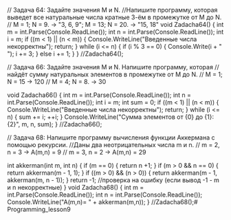 ﻿// Задача 64: Задайте значения M и N. 
//Напишите программу, которая выведет все натуральные числа кратные 3-ём в промежутке от M до N.
// M = 1; N = 9. -> "3, 6, 9"; M = 13; N = 20. -> "15, 18"
void Zadacha64()
    {
        int m = int.Parse(Console.ReadLine());
        int n = int.Parse(Console.ReadLine());
        int i = m;
        if ((m < 1) || (n < m))
        {
            Console.WriteLine("Введенные числа некорректны");
            return;
        }
        while (i <= n)
        {
            if (i % 3 == 0)
            {
                Console.Write(i + " ");
                i += 3;
            }
            else i += 1;
        }
    }
//Zadacha64();

// Задача 66: Задайте значения M и N. Напишите программу, которая 
//найдёт сумму натуральных элементов в промежутке от M до N.
// M = 1; N = 15 -> 120
// M = 4; N = 8. -> 30

void Zadacha66()
    {
        int m = int.Parse(Console.ReadLine());
        int n = int.Parse(Console.ReadLine());
        int i = m;
        int sum = 0;
        if ((m < 1) || (n < m))
        {
            Console.WriteLine("Введенные числа некорректны");
            return;
        }
        while (i <= n)
        {
            sum += i;
            ++i;
        }
        Console.WriteLine("Cумма элементов от {0} до {1}: {2}", m, n, sum);
    }
//Zadacha66();

// Задача 68: Напишите программу вычисления функции Аккермана с помощью рекурсии. 
//Даны два неотрицательных числа m и n.
// m = 2, n = 3 -> A(m,n) = 9
// m = 3, n = 2 -> A(m,n) = 29

int akkerman(int m, int n)
{
    if (m == 0)
    {
        return n +1;
    }
    if (m > 0 && n == 0)
    {
        return akkerman(m - 1, 1);
    }
    if ((m > 0) && (n > 0))
    {
        return akkerman(m - 1, akkerman(m, n - 1));
    }
    return -1; //проверка на ошибку (если вывод -1 - m и n некорректные)
}
void Zadacha68()
    {
        int m = int.Parse(Console.ReadLine());
        int n = int.Parse(Console.ReadLine());
        Console.WriteLine("A(m,n)= " + akkerman(m,n));
    }
//Zadacha68();#   P r o g r a m m i n g _ l e s s o n 9  
 
